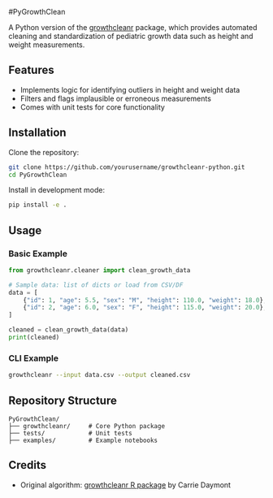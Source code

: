 #PyGrowthClean

A Python version of the [growthcleanr](https://github.com/carriedaymont/growthcleanr) package, which provides automated cleaning and standardization of pediatric growth data such as height and weight measurements.

## Features
- Implements logic for identifying outliers in height and weight data
- Filters and flags implausible or erroneous measurements
- Comes with unit tests for core functionality

## Installation

Clone the repository:

```bash
git clone https://github.com/yourusername/growthcleanr-python.git
cd PyGrowthClean
```

Install in development mode:

```bash
pip install -e .
```

## Usage

### Basic Example

```python
from growthcleanr.cleaner import clean_growth_data

# Sample data: list of dicts or load from CSV/DF
data = [
    {"id": 1, "age": 5.5, "sex": "M", "height": 110.0, "weight": 18.0},
    {"id": 2, "age": 6.0, "sex": "F", "height": 115.0, "weight": 20.0},
]

cleaned = clean_growth_data(data)
print(cleaned)
```

### CLI Example

```bash
growthcleanr --input data.csv --output cleaned.csv
```

## Repository Structure

```
PyGrowthClean/
├── growthcleanr/     # Core Python package
├── tests/            # Unit tests
├── examples/         # Example notebooks
```


## Credits

- Original algorithm: [growthcleanr R package](https://github.com/carriedaymont/growthcleanr) by Carrie Daymont

